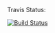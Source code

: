 Travis Status:


[![Build Status](https://travis-ci.org/davidgamer/Node-Hello-World-Travis-CI.svg?branch=master)](https://travis-ci.org/davidgamer/Node-Hello-World-Travis-CI)